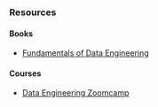 ### Resources



#### Books
- [Fundamentals of Data Engineering](https://www.amazon.com/Fundamentals-Data-Engineering-Robust-Systems/dp/1098108302) 

#### Courses
- [Data Engineering Zoomcamp](https://github.com/DataTalksClub/data-engineering-zoomcamp)